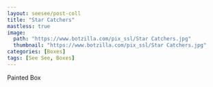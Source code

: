 ```yaml
---
layout: seesee/post-coll
title: "Star Catchers"
mastless: true
image:
  path: "https://www.botzilla.com/pix_ssl/Star Catchers.jpg"
  thumbnail: "https://www.botzilla.com/pix_ssl/Star Catchers.jpg"
categories: [Boxes]
tags: [See See, Boxes]
---
```


Painted Box



